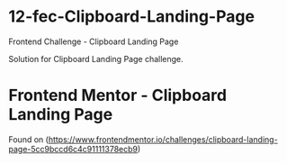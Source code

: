 # 12-fec-Clipboard-Landing-Page

Frontend Challenge - Clipboard Landing Page

Solution for Clipboard Landing Page challenge.

# Frontend Mentor - Clipboard Landing Page

Found on (https://www.frontendmentor.io/challenges/clipboard-landing-page-5cc9bccd6c4c91111378ecb9)
